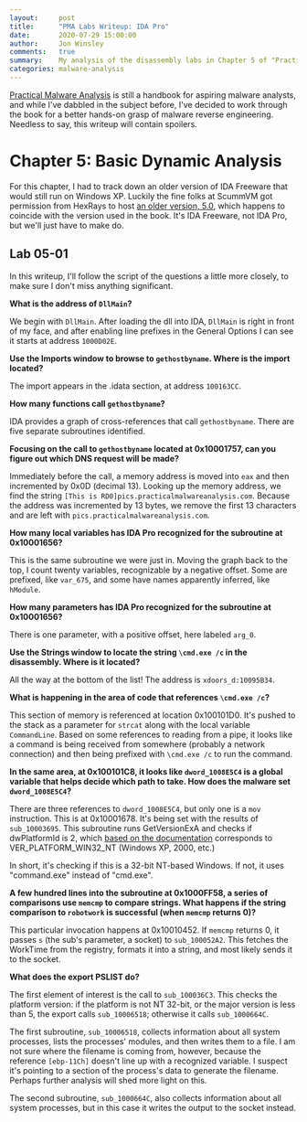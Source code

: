 ```yaml
---
layout:     post
title:      "PMA Labs Writeup: IDA Pro"
date:       2020-07-29 15:00:00
author:     Jon Winsley
comments:   true
summary:    My analysis of the disassembly labs in Chapter 5 of "Practical Malware Analysis".
categories: malware-analysis
---
```


[Practical Malware Analysis](https://practicalmalwareanalysis.com/) is still a handbook for aspiring malware analysts, and while I've dabbled in the subject before, I've decided to work through the book for a better hands-on grasp of malware reverse engineering. Needless to say, this writeup will contain spoilers.

# Chapter 5: Basic Dynamic Analysis

For this chapter, I had to track down an older version of IDA Freeware that would still run on Windows XP. Luckily the fine folks at ScummVM got permission from HexRays to host [an older version, 5.0](https://www.scummvm.org/news/20180331/), which happens to coincide with the version used in the book. It's IDA Freeware, not IDA Pro, but we'll just have to make do.

## Lab 05-01

In this writeup, I'll follow the script of the questions a little more closely, to make sure I don't miss anything significant.

**What is the address of `DllMain`?**

We begin with `DllMain`. After loading the dll into IDA, `DllMain` is right in front of my face, and after enabling line prefixes in the General Options I can see it starts at address `1000D02E`.

**Use the Imports window to browse to `gethostbyname`. Where is the import located?**

The import appears in the .idata section, at address `100163CC`.

**How many functions call `gethostbyname`?**

IDA provides a graph of cross-references that call `gethostbyname`. There are five separate subroutines identified.

**Focusing on the call to `gethostbyname` located at 0x10001757, can you figure out which DNS request will be made?**

Immediately before the call, a memory address is moved into `eax` and then incremented by 0x0D (decimal 13). Looking up the memory address, we find the string `[This is RD0]pics.practicalmalwareanalysis.com`. Because the address was incremented by 13 bytes, we remove the first 13 characters and are left with `pics.practicalmalwareanalysis.com`.

**How many local variables has IDA Pro recognized for the subroutine at 0x10001656?**

This is the same subroutine we were just in. Moving the graph back to the top, I count twenty variables, recognizable by a negative offset. Some are prefixed, like `var_675`, and some have names apparently inferred, like `hModule`.

**How many parameters has IDA Pro recognized for the subroutine at 0x10001656?**

There is one parameter, with a positive offset, here labeled `arg_0`.

**Use the Strings window to locate the string `\cmd.exe /c` in the disassembly. Where is it located?**

All the way at the bottom of the list! The address is `xdoors_d:10095B34`.

**What is happening in the area of code that references `\cmd.exe /c`?**

This section of memory is referenced at location 0x100101D0. It's pushed to the stack as a parameter for `strcat` along with the local variable `CommandLine`. Based on some references to reading from a pipe, it looks like a command is being received from somewhere (probably a network connection) and then being prefixed with `\cmd.exe /c` to run the command.

**In the same area, at 0x100101C8, it looks like `dword_1008E5C4` is a global variable that helps decide which path to take. How does the malware set `dword_1008E5C4`?**

There are three references to `dword_1008E5C4`, but only one is a `mov` instruction. This is at 0x10001678. It's being set with the results of `sub_10003695`. This subroutine runs GetVersionExA and checks if dwPlatformId is 2, which [based on the documentation](https://docs.microsoft.com/en-us/windows/win32/api/winnt/ns-winnt-osversioninfoa) corresponds to VER_PLATFORM_WIN32_NT (Windows XP, 2000, etc.)

In short, it's checking if this is a 32-bit NT-based Windows. If not, it uses "command.exe" instead of "cmd.exe".

**A few hundred lines into the subroutine at 0x1000FF58, a series of comparisons use `memcmp` to compare strings. What happens if the string comparison to `robotwork` is successful (when `memcmp` returns 0)?**

This particular invocation happens at 0x10010452. If `memcmp` returns 0, it passes `s` (the sub's parameter, a socket) to `sub_100052A2`. This fetches the WorkTime from the registry, formats it into a string, and most likely sends it to the socket.

**What does the export PSLIST do?**

The first element of interest is the call to `sub_100036C3`. This checks the platform version: if the platform is not NT 32-bit, or the major version is less than 5, the export calls `sub_10006518`; otherwise it calls `sub_1000664C`.

The first subroutine, `sub_10006518`, collects information about all system processes, lists the processes' modules, and then writes them to a file. I am not sure where the filename is coming from, however, because the reference `[ebp-11Ch]` doesn't line up with a recognized variable. I suspect it's pointing to a section of the process's data to generate the filename. Perhaps further analysis will shed more light on this.

The second subroutine, `sub_1000664C`, also collects information about all system processes, but in this case it writes the output to the socket instead.
